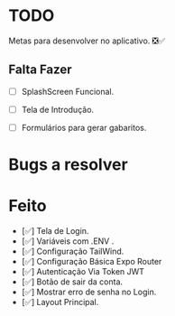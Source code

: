 # TODO

Metas para desenvolver no aplicativo. ❎✅

## Falta Fazer

- [ ] SplashScreen Funcional.
- [ ] Tela de Introdução.

- [ ] Formulários para gerar gabaritos.

# Bugs a resolver

# Feito

- [✅] Tela de Login.
- [✅] Variáveis com .ENV .
- [✅] Configuração TailWind.
- [✅] Configuração Básica Expo Router
- [✅] Autenticação Via Token JWT
- [✅] Botão de sair da conta.
- [✅] Mostrar erro de senha no Login.
- [✅] Layout Principal.
